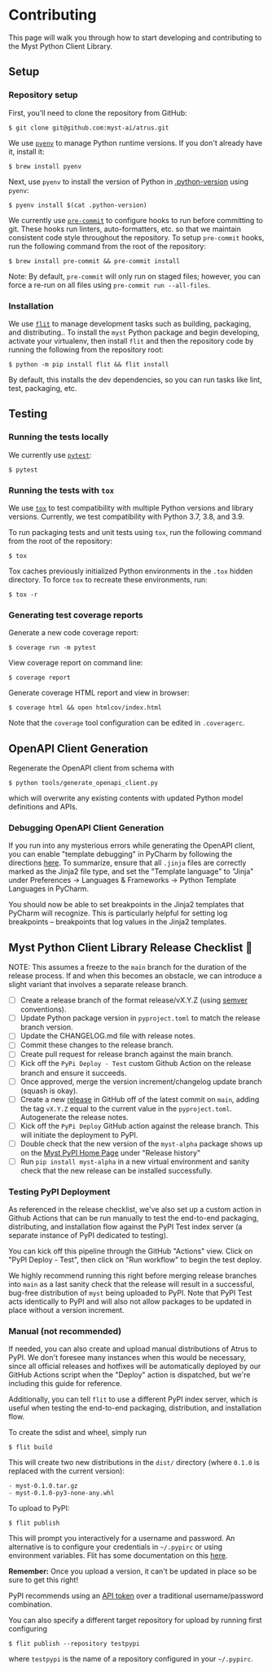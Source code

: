# Contributing

This page will walk you through how to start developing and contributing to the Myst Python Client Library.

## Setup

### Repository setup

First, you'll need to clone the repository from GitHub:

    $ git clone git@github.com:myst-ai/atrus.git

We use [`pyenv`](https://github.com/pyenv/pyenv) to manage Python runtime versions. If you don't already have it,
install it:

    $ brew install pyenv

Next, use `pyenv` to install the version of Python in [.python-version](.python-version) using `pyenv`:

    $ pyenv install $(cat .python-version)

We currently use [`pre-commit`](https://pre-commit.com) to configure hooks to run before committing to git. These hooks
run linters, auto-formatters, etc. so that we maintain consistent code style throughout the repository. To setup
`pre-commit` hooks, run the following command from the root of the repository:

    $ brew install pre-commit && pre-commit install

Note: By default, `pre-commit` will only run on staged files; however, you can force a re-run on all files using
`pre-commit run --all-files`.

### Installation

We use [`flit`](https://flit.readthedocs.io/en/latest/index.html) to manage development tasks such as building,
packaging, and distributing.. To install the `myst` Python package and begin developing, activate your virtualenv, then
install `flit` and then the repository code by running the following from the repository root:

    $ python -m pip install flit && flit install

By default, this installs the dev dependencies, so you can run tasks like lint, test, packaging, etc.

## Testing

### Running the tests locally

We currently use [`pytest`](https://pytest.org/):

    $ pytest

### Running the tests with `tox`

We use [`tox`](https://tox.readthedocs.io/en/latest/) to test compatibility with multiple Python versions and library
versions. Currently, we test compatibility with Python 3.7, 3.8, and 3.9.

To run packaging tests and unit tests using `tox`, run the following command from the root of the repository:

    $ tox

Tox caches previously initialized Python environments in the `.tox` hidden directory. To force `tox` to recreate these
environments, run:

    $ tox -r

### Generating test coverage reports

Generate a new code coverage report:

    $ coverage run -m pytest

View coverage report on command line:

    $ coverage report

Generate coverage HTML report and view in browser:

    $ coverage html && open htmlcov/index.html

Note that the `coverage` tool configuration can be edited in `.coveragerc`.

## OpenAPI Client Generation

Regenerate the OpenAPI client from schema with

    $ python tools/generate_openapi_client.py

which will overwrite any existing contents with updated Python model definitions and APIs.

### Debugging OpenAPI Client Generation

If you run into any mysterious errors while generating the OpenAPI client, you can enable "template debugging" in
PyCharm by following the directions [here](https://blog.jetbrains.com/pycharm/2017/06/template-debugging/). To
summarize, ensure that all `.jinja` files are correctly marked as the Jinja2 file type, and set the "Template language"
to "Jinja" under Preferences -> Languages & Frameworks -> Python Template Languages in PyCharm.

You should now be able to set breakpoints in the Jinja2 templates that PyCharm will recognize. This is particularly
helpful for setting log breakpoints – breakpoints that log values in the Jinja2 templates.

## Myst Python Client Library Release Checklist 🚀

NOTE: This assumes a freeze to the `main` branch for the duration of the release process. If and when this becomes an
obstacle, we can introduce a slight variant that involves a separate release branch.

- [ ] Create a release branch of the format release/vX.Y.Z (using [semver](https://semver.org/) conventions).
- [ ] Update Python package version in `pyproject.toml` to match the release branch version.
- [ ] Update the CHANGELOG.md file with release notes.
- [ ] Commit these changes to the release branch.
- [ ] Create pull request for release branch against the main branch.
- [ ] Kick off the `PyPi Deploy - Test` custom Github Action on the release branch and ensure it succeeds.
- [ ] Once approved, merge the version increment/changelog update branch (squash is okay).
- [ ] Create a new [release](https://github.com/myst-ai/atrus/releases/new) in GitHub off of the latest commit on `main`, adding the tag `vX.Y.Z` equal to the current value in the `pyproject.toml`. Autogenerate the release notes.
- [ ] Kick off the `PyPi Deploy` GitHub action against the release branch. This will initiate the deployment to PyPI.
- [ ] Double check that the new version of the `myst-alpha` package shows up on the
      [Myst PyPI Home Page](https://pypi.org/project/myst-alpha/) under "Release history"
- [ ] Run `pip install myst-alpha` in a new virtual environment and sanity check that the new release can be installed
      successfully.

### Testing PyPI Deployment

As referenced in the release checklist, we've also set up a custom action in Github Actions that can be run manually to
test the end-to-end packaging, distributing, and installation flow against the PyPI Test index server (a separate
instance of PyPI dedicated to testing).

You can kick off this pipeline through the GitHub "Actions" view. Click on "PyPI Deploy - Test", then click on "Run workflow" to begin the test deploy.

We highly recommend running this right before merging release branches into `main` as a last sanity check that the
release will result in a successful, bug-free distribution of `myst` being uploaded to PyPI. Note that PyPI Test acts
identically to PyPI and will also not allow packages to be updated in place without a version increment.

### Manual (not recommended)

If needed, you can also create and upload manual distributions of Atrus to PyPI. We don't foresee many instances when
this would be necessary, since all official releases and hotfixes will be automatically deployed by our
GitHub Actions script when the "Deploy" action is dispatched, but we're including this guide for reference.

Additionally, you can tell `flit` to use a different PyPI index server, which is useful when testing the end-to-end
packaging, distribution, and installation flow.

To create the sdist and wheel, simply run

    $ flit build

This will create two new distributions in the `dist/` directory (where `0.1.0` is replaced with the current version):

    - myst-0.1.0.tar.gz
    - myst-0.1.0-py3-none-any.whl

To upload to PyPI:

    $ flit publish

This will prompt you interactively for a username and password. An alternative is to configure your credentials in
`~/.pypirc` or using environment variables. Flit has some documentation on this
[here](https://flit.readthedocs.io/en/latest/upload.html).

**Remember:** Once you upload a version, it can't be updated in place so be sure to get this right!

PyPI recommends using an [API token](https://pypi.org/help/#apitoken) over a traditional username/password combination.

You can also specify a different target repository for upload by running first configuring

    $ flit publish --repository testpypi

where `testpypi` is the name of a repository configured in your `~/.pypirc`.
